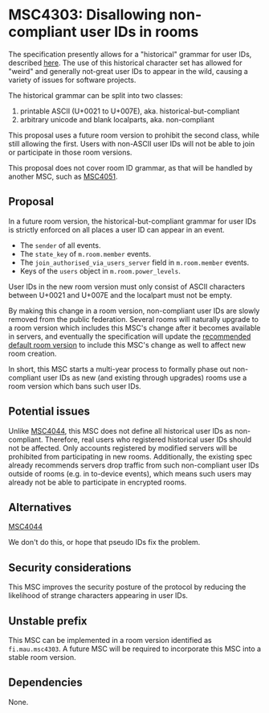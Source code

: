 # MSC4303: Disallowing non-compliant user IDs in rooms

The specification presently allows for a "historical" grammar for user IDs, described
[here](https://spec.matrix.org/v1.15/appendices/#historical-user-ids). The use of this historical
character set has allowed for "weird" and generally not-great user IDs to appear in the wild,
causing a variety of issues for software projects.

The historical grammar can be split into two classes:

1. printable ASCII (U+0021 to U+007E), aka. historical-but-compliant
2. arbitrary unicode and blank localparts, aka. non-compliant

This proposal uses a future room version to prohibit the second class, while still allowing the first.
Users with non-ASCII user IDs will not be able to join or participate in those room versions.

This proposal does not cover room ID grammar, as that will be handled by another MSC,
such as [MSC4051](https://github.com/matrix-org/matrix-spec-proposals/pull/4051).

## Proposal

In a future room version, the historical-but-compliant grammar for user IDs is strictly enforced on
all places a user ID can appear in an event.

* The `sender` of all events.
* The `state_key` of `m.room.member` events.
* The `join_authorised_via_users_server` field in `m.room.member` events.
* Keys of the `users` object in `m.room.power_levels`.

User IDs in the new room version must only consist of ASCII characters between U+0021 and U+007E
and the localpart must not be empty.

By making this change in a room version, non-compliant user IDs are slowly removed from the public
federation. Several rooms will naturally upgrade to a room version which includes this MSC's change
after it becomes available in servers, and eventually the specification will update the
[recommended default room version](https://spec.matrix.org/v1.15/rooms/#complete-list-of-room-versions)
to include this MSC's change as well to affect new room creation.

In short, this MSC starts a multi-year process to formally phase out non-compliant user IDs as new
(and existing through upgrades) rooms use a room version which bans such user IDs.

## Potential issues

Unlike [MSC4044](https://github.com/matrix-org/matrix-spec-proposals/pull/4044), this MSC does
not define all historical user IDs as non-compliant. Therefore, real users who registered historical
user IDs should not be affected. Only accounts registered by modified servers will be prohibited
from participating in new rooms. Additionally, the existing spec already recommends servers drop
traffic from such non-compliant user IDs outside of rooms (e.g. in to-device events), which means
such users may already not be able to participate in encrypted rooms.

## Alternatives

[MSC4044](https://github.com/matrix-org/matrix-spec-proposals/pull/4044)

We don't do this, or hope that pseudo IDs fix the problem.

## Security considerations

This MSC improves the security posture of the protocol by reducing the likelihood of strange characters
appearing in user IDs.

## Unstable prefix

This MSC can be implemented in a room version identified as `fi.mau.msc4303`. A future MSC will
be required to incorporate this MSC into a stable room version.

## Dependencies

None.
